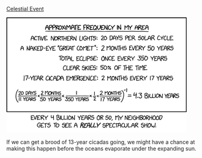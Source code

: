 [Celestial Event](https://xkcd.com/2971)

![Celestial Event](./random_comic.png)

If we can get a brood of 13-year cicadas going, we might have a chance at making this happen before the oceans evaporate under the expanding sun.

